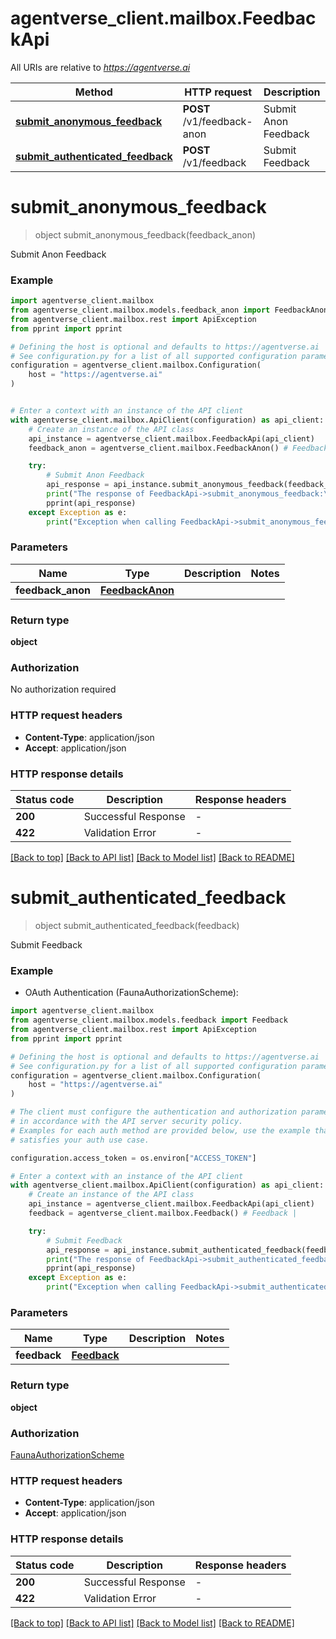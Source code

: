 # agentverse_client.mailbox.FeedbackApi

All URIs are relative to *https://agentverse.ai*

Method | HTTP request | Description
------------- | ------------- | -------------
[**submit_anonymous_feedback**](FeedbackApi.md#submit_anonymous_feedback) | **POST** /v1/feedback-anon | Submit Anon Feedback
[**submit_authenticated_feedback**](FeedbackApi.md#submit_authenticated_feedback) | **POST** /v1/feedback | Submit Feedback


# **submit_anonymous_feedback**
> object submit_anonymous_feedback(feedback_anon)

Submit Anon Feedback

### Example


```python
import agentverse_client.mailbox
from agentverse_client.mailbox.models.feedback_anon import FeedbackAnon
from agentverse_client.mailbox.rest import ApiException
from pprint import pprint

# Defining the host is optional and defaults to https://agentverse.ai
# See configuration.py for a list of all supported configuration parameters.
configuration = agentverse_client.mailbox.Configuration(
    host = "https://agentverse.ai"
)


# Enter a context with an instance of the API client
with agentverse_client.mailbox.ApiClient(configuration) as api_client:
    # Create an instance of the API class
    api_instance = agentverse_client.mailbox.FeedbackApi(api_client)
    feedback_anon = agentverse_client.mailbox.FeedbackAnon() # FeedbackAnon | 

    try:
        # Submit Anon Feedback
        api_response = api_instance.submit_anonymous_feedback(feedback_anon)
        print("The response of FeedbackApi->submit_anonymous_feedback:\n")
        pprint(api_response)
    except Exception as e:
        print("Exception when calling FeedbackApi->submit_anonymous_feedback: %s\n" % e)
```



### Parameters


Name | Type | Description  | Notes
------------- | ------------- | ------------- | -------------
 **feedback_anon** | [**FeedbackAnon**](FeedbackAnon.md)|  | 

### Return type

**object**

### Authorization

No authorization required

### HTTP request headers

 - **Content-Type**: application/json
 - **Accept**: application/json

### HTTP response details

| Status code | Description | Response headers |
|-------------|-------------|------------------|
**200** | Successful Response |  -  |
**422** | Validation Error |  -  |

[[Back to top]](#) [[Back to API list]](../README.md#documentation-for-api-endpoints) [[Back to Model list]](../README.md#documentation-for-models) [[Back to README]](../README.md)

# **submit_authenticated_feedback**
> object submit_authenticated_feedback(feedback)

Submit Feedback

### Example

* OAuth Authentication (FaunaAuthorizationScheme):

```python
import agentverse_client.mailbox
from agentverse_client.mailbox.models.feedback import Feedback
from agentverse_client.mailbox.rest import ApiException
from pprint import pprint

# Defining the host is optional and defaults to https://agentverse.ai
# See configuration.py for a list of all supported configuration parameters.
configuration = agentverse_client.mailbox.Configuration(
    host = "https://agentverse.ai"
)

# The client must configure the authentication and authorization parameters
# in accordance with the API server security policy.
# Examples for each auth method are provided below, use the example that
# satisfies your auth use case.

configuration.access_token = os.environ["ACCESS_TOKEN"]

# Enter a context with an instance of the API client
with agentverse_client.mailbox.ApiClient(configuration) as api_client:
    # Create an instance of the API class
    api_instance = agentverse_client.mailbox.FeedbackApi(api_client)
    feedback = agentverse_client.mailbox.Feedback() # Feedback | 

    try:
        # Submit Feedback
        api_response = api_instance.submit_authenticated_feedback(feedback)
        print("The response of FeedbackApi->submit_authenticated_feedback:\n")
        pprint(api_response)
    except Exception as e:
        print("Exception when calling FeedbackApi->submit_authenticated_feedback: %s\n" % e)
```



### Parameters


Name | Type | Description  | Notes
------------- | ------------- | ------------- | -------------
 **feedback** | [**Feedback**](Feedback.md)|  | 

### Return type

**object**

### Authorization

[FaunaAuthorizationScheme](../README.md#FaunaAuthorizationScheme)

### HTTP request headers

 - **Content-Type**: application/json
 - **Accept**: application/json

### HTTP response details

| Status code | Description | Response headers |
|-------------|-------------|------------------|
**200** | Successful Response |  -  |
**422** | Validation Error |  -  |

[[Back to top]](#) [[Back to API list]](../README.md#documentation-for-api-endpoints) [[Back to Model list]](../README.md#documentation-for-models) [[Back to README]](../README.md)

